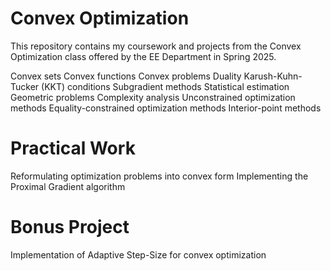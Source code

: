 # Convex Optimization
This repository contains my coursework and projects from the Convex Optimization class offered by the EE Department in Spring 2025.

  Convex sets
  Convex functions
  Convex problems
  Duality
  Karush-Kuhn-Tucker (KKT) conditions
  Subgradient methods
  Statistical estimation
  Geometric problems
  Complexity analysis
  Unconstrained optimization methods
  Equality-constrained optimization methods
  Interior-point methods

# Practical Work
  Reformulating optimization problems into convex form
  Implementing the Proximal Gradient algorithm

# Bonus Project
  Implementation of Adaptive Step-Size for convex optimization
